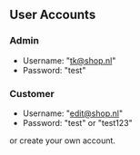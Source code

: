 ## User Accounts

### Admin
* Username: "tk@shop.nl"
* Password: "test"

### Customer
* Username: "edit@shop.nl"
* Password: "test" or "test123"

or create your own account.